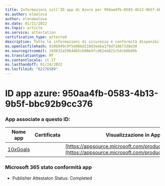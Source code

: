 ```yaml
---
title: Informazioni sull'ID app di Azure per 950aa4fb-0583-4b13-9b5f-bbc92b9cc376
ms.author: elmalova
author: elenamalova
ms.date: 01/21/2022
ms.topic: article
ms.service: attestation
certification_type: attested
description: Tutte le informazioni di sicurezza e conformità disponibili per 950aa4fb-0583-4b13-9b5f-bbc92b9cc376.
ms.openlocfilehash: 010b949c9f5e086d21803ee6a1f0d71867338e50
ms.sourcegitcommit: 193632a2964d85cb90e9fcd62da021c5dcb0bd9b
ms.translationtype: MT
ms.contentlocale: it-IT
ms.lasthandoff: 01/24/2022
ms.locfileid: "62176589"
---
```

# <a name="azure-app-id-950aa4fb-0583-4b13-9b5f-bbc92b9cc376"></a>ID app azure: 950aa4fb-0583-4b13-9b5f-bbc92b9cc376


### <a name="apps-associated-with-this-id"></a>App associate a questo ID:
| **Nome app** | **Certificata** | **Visualizzazione in AppSource** |
|--------------|---------------|-----------------------|
| [10xGoals](https://docs.microsoft.com/microsoft-365-app-certification/forward/WA200003122) |  | [https://appsource.microsoft.com/product/office/WA200003122](https://appsource.microsoft.com/product/office/WA200003122) |

### <a name="microsoft-365-app-compliance-status"></a>Microsoft 365 stato conformità app
- Publisher Attestaton Status: Completed
